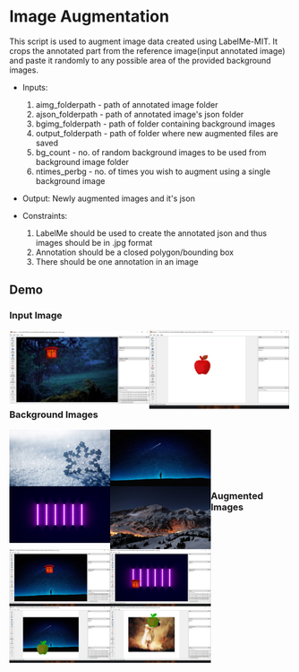  # Image Augmentation
 
This script is used to augment image data created using LabelMe-MIT. It crops the annotated part from the reference image(input annotated image) and paste it randomly to any possible area of the provided background images. 

- Inputs: 
    1. aimg_folderpath - path of annotated image folder
    2. ajson_folderpath - path of annotated image's json folder 
    3. bgimg_folderpath - path of folder containing background images
    4. output_folderpath - path of folder where new augmented files are saved
    5. bg_count - no. of random background images to be used from background image folder
    6. ntimes_perbg - no. of times you wish to augment using a single background image

- Output: 
    Newly augmented images and it's json

- Constraints: 
    1. LabelMe should be used to create the annotated json and thus images should be in .jpg format
    2. Annotation should be a closed polygon/bounding box  
    3. There should be one annotation in an image                
        
## Demo


### Input Image

<img align="left" width="250px" src="https://github.com/ParulParima/LabelMe-Image-Data-Augment-/blob/main/Images/1.png" />
<img align="left" width="250px" src="https://github.com/ParulParima/LabelMe-Image-Data-Augment-/blob/main/Images/2.png" />

<br />
<br />

### Background Images

<img align="left" width="180px" src="https://github.com/ParulParima/LabelMe-Image-Data-Augment-/raw/main/background_images/b1.jpg" />
<img align="left" width="180px" src="https://github.com/ParulParima/LabelMe-Image-Data-Augment-/raw/main/background_images/b3.jpg" />
<img align="left" width="180px" src="https://github.com/ParulParima/LabelMe-Image-Data-Augment-/raw/main/background_images/b4.jpg" />
<img align="left" width="180px" src="https://github.com/ParulParima/LabelMe-Image-Data-Augment-/raw/main/background_images/b5.jpg" />

<br />
<br />
<br />
<br />
<br />

### Augmented Images

<img align="left" width="180px" src="https://github.com/ParulParima/LabelMe-Image-Data-Augment-/blob/main/Images/O_1.png" />
<img align="left" width="180px" src="https://github.com/ParulParima/LabelMe-Image-Data-Augment-/blob/main/Images/O_2.png" />
<img align="left" width="180px" src="https://github.com/ParulParima/LabelMe-Image-Data-Augment-/blob/main/Images/O_3.png" />
<img align="left" width="180px" src="https://github.com/ParulParima/LabelMe-Image-Data-Augment-/blob/main/Images/O_4.png" />



